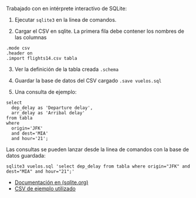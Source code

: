 Trabajado con en intérprete interactivo de SQLite:

1. Ejecutar ```sqlite3``` en la linea de comandos.

1. Cargar el CSV en sqlite. La primera fila debe contener los nombres de las columnas
```
.mode csv 
.header on
.import flights14.csv tabla
```
3. Ver la definición de la tabla creada
`.schema`

1. Guardar la base de datos del CSV cargado
`.save vuelos.sql`

1. Una consulta de ejemplo:
```
select 
  dep_delay as 'Departure delay',
  arr_delay as 'Arribal delay' 
from tabla 
where 
  origin='JFK' 
  and dest='MIA' 
  and hour='21';
``` 
Las consultas se pueden lanzar desde la linea de comandos con la base de datos guardada:
```
sqlite3 vuelos.sql 'select dep_delay from tabla where origin="JFK" and dest="MIA" and hour="21";'
```

- [Documentación en (sqlite.org)](https://www.sqlite.org/cli.html)
- [CSV de ejemplo utilizado](https://github.com/Rdatatable/data.table/blob/master/vignettes/flights14.csv)